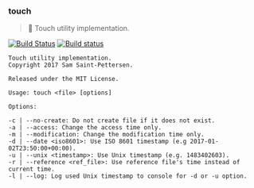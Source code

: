 ### touch
> :fu: Touch utility implementation.

[![Build Status](https://travis-ci.org/stpettersens/touch.png?branch=master)](https://travis-ci.org/stpettersens/touch)
[![Build status](https://ci.appveyor.com/api/projects/status/4yvxt7dspywq341r?svg=true)](https://ci.appveyor.com/project/stpettersens/touch)

```
Touch utility implementation.
Copyright 2017 Sam Saint-Pettersen.

Released under the MIT License.

Usage: touch <file> [options]

Options:

-c | --no-create: Do not create file if it does not exist.
-a | --access: Change the access time only.
-m | --modification: Change the modification time only.
-d | --date <iso8601>: Use ISO 8601 timestamp (e.g 2017-01-02T23:50:00+00:00).
-u | --unix <timestamp>: Use Unix timestamp (e.g. 1483402603).
-r | --reference <ref_file>: Use reference file's time instead of current time.
-l | --log: Log used Unix timestamp to console for -d or -u option.

```
